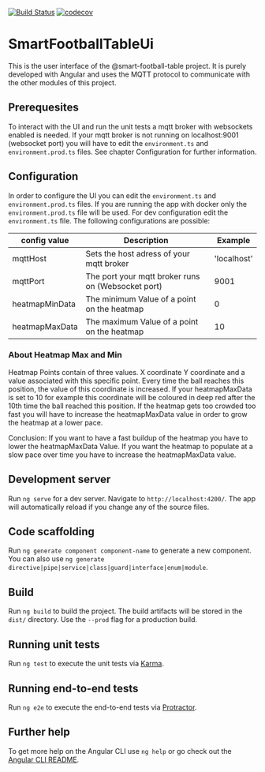 [![Build Status](https://travis-ci.com/tobibechtold/smart-football-table-ui.svg?token=8wVuwsJQRcfTbuqY4xHB&branch=master)](https://travis-ci.com/tobibechtold/smart-football-table-ui)
[![codecov](https://codecov.io/gh/tobibechtold/smart-football-table-ui/branch/master/graph/badge.svg?token=3aFLC5Mwqa)](https://codecov.io/gh/tobibechtold/smart-football-table-ui)
# SmartFootballTableUi

This is the user interface of the @smart-football-table project. It is purely developed with Angular and uses the MQTT protocol to communicate with the other modules of this project.

## Prerequesites

To interact with the UI and run the unit tests a mqtt broker with websockets enabled is needed. If your mqtt broker is not running on localhost:9001 (websocket port) you will have to edit the `environment.ts` and `environment.prod.ts` files. See chapter Configuration for further information.

## Configuration

In order to configure the UI you can edit the `environment.ts` and `environment.prod.ts` files. If you are running the 
app with docker only the `environment.prod.ts` file will be used. For dev configuration edit the `environment.ts`
file. The following configurations are possible:

| config value               | Description                                             | Example                   |
| -------------------------- | ------------------------------------------------------- |---------------------------|
| mqttHost                   | Sets the host adress of your mqtt broker                | 'localhost'               |
| mqttPort                   | The port your mqtt broker runs on (Websocket port)      | 9001                      |
| heatmapMinData             | The minimum Value of a point on the heatmap             | 0                         |
| heatmapMaxData             | The maximum Value of a point on the heatmap             | 10                         |

### About Heatmap Max and Min
Heatmap Points contain of three values. X coordinate Y coordinate and a value associated with this specific point. Every time the ball 
reaches this position, the value of this coordinate is increased. If your heatmapMaxData is set to 10 for example this coordinate will be coloured 
in deep red after the 10th time the ball reached this position. If the heatmap gets too crowded too fast you will have to increase the heatmapMaxData value
in order to grow the heatmap at a lower pace. 

Conclusion: If you want to have a fast buildup of the heatmap you have to lower the heatmapMaxData Value. If you want the heatmap to populate at a slow
pace over time you have to increase the heatmapMaxData value.

## Development server

Run `ng serve` for a dev server. Navigate to `http://localhost:4200/`. The app will automatically reload if you change any of the source files.

## Code scaffolding

Run `ng generate component component-name` to generate a new component. You can also use `ng generate directive|pipe|service|class|guard|interface|enum|module`.

## Build

Run `ng build` to build the project. The build artifacts will be stored in the `dist/` directory. Use the `--prod` flag for a production build.

## Running unit tests

Run `ng test` to execute the unit tests via [Karma](https://karma-runner.github.io).

## Running end-to-end tests

Run `ng e2e` to execute the end-to-end tests via [Protractor](http://www.protractortest.org/).

## Further help

To get more help on the Angular CLI use `ng help` or go check out the [Angular CLI README](https://github.com/angular/angular-cli/blob/master/README.md).
